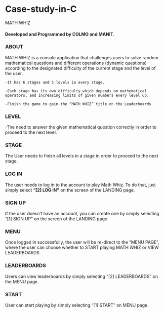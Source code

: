 # Case-study-in-C
<head>MATH WHIZ</head>
<h4>Developed and Programmed by <Strong>COLMO and MANIT</Strong>.</h4>

<body>
<div>
        <h3>ABOUT</h3>
<p>MATH WHIZ is a console application that challenges users to solve random mathematical questions and different operations (dynamic questions) according to the designated difficulty of the current stage and the level of the user.
    </p>

    -It has 6 stages and 5 levels in every stage. 

    -Each stage has its own difficulty which depends on mathematical operators, and increasing limits of given numbers every level up.

    -Finish the game to gain the “MATH WHIZ” title on the Leaderboards
    
</div>
    
<h3>LEVEL</h3>
<p>-The need to answer the given mathematical question correctly in order to proceed to the next level.
    </p> 

<h3>STAGE</h3>
    </p> The User needs to finish all levels in a stage in order to proceed to the next stage.
    </p> 

<h3>LOG IN</h3>
    <p> The user needs to log in to the account to play Math Whiz. To do that, just simply select <b>“[2] LOG IN”</b> on the screen of the LANDING page.
    </p> 

<h3>SIGN UP</h3>
    <p>If the user doesn’t have an account, you can create one by simply selecting “[1] SIGN UP” on the screen of the LANDING page.
    </p> 

<h3>MENU</h3>
    <p> Once logged in successfully, the user will be re-direct to the “MENU PAGE”, where the user can choose whether to START playing MATH WHIZ or VIEW LEADERBOARDS.
    </p> 
<h3>LEADERBOARDS</h3> 
    <p> Users can view leaderboards by simply selecting
    “[2] LEADERBOARDS” on the MENU page.
    </p> 
<h3>START</h3> 
    <p>User can start playing by simply selecting “[1] START” on
    MENU page.
    </p>
</body>

